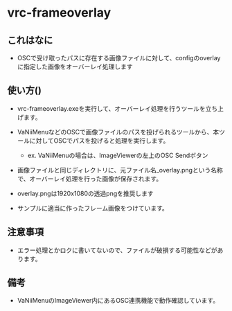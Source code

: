 # vrc-frameoverlay

## これはなに

* OSCで受け取ったパスに存在する画像ファイルに対して、configのoverlayに指定した画像をオーバーレイ処理します

## 使い方()
* vrc-frameoverlay.exeを実行して、オーバーレイ処理を行うツールを立ち上げます。
* VaNiiMenuなどのOSCで画像ファイルのパスを投げられるツールから、本ツールに対してOSCでパスを投げると処理を実行します。
    * ex. VaNiiMenuの場合は、ImageViewerの左上のOSC Sendボタン
* 画像ファイルと同じディレクトリに、元ファイル名_overlay.pngという名称で、オーバーレイ処理を行った画像が保存されます。

* overlay.pngは1920x1080の透過pngを推奨します
* サンプルに適当に作ったフレーム画像をつけています。

## 注意事項
* エラー処理とかロクに書いてないので、ファイルが破損する可能性などがあります。

## 備考
* VaNiiMenuのImageViewer内にあるOSC連携機能で動作確認しています。
